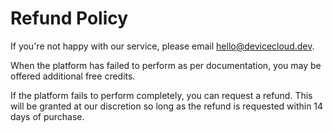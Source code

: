 # Refund Policy

If you're not happy with our service, please email hello@devicecloud.dev.

When the platform has failed to perform as per documentation, you may be offered additional free credits.

If the platform fails to perform completely, you can request a refund. This will be granted at our discretion so long as the refund is requested within 14 days of purchase.
